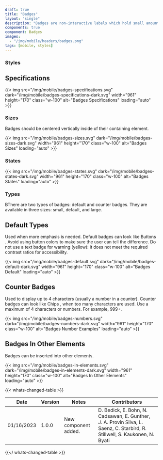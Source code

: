 ```yaml
---
draft: true
title: "Badges"
layout: "single"
description: "Badges are non-interactive labels which hold small amounts of information."
components: true
component: Badges
images:
  - "/img/mobile/headers/badges.png"
tags: [mobile, styles]
---
```

### Styles

## Specifications

{{< img src="/img/mobile/badges-specifications.svg" dark="/img/mobile/badges-specifications-dark.svg" width="961" height="170" class="w-100" alt="Badges Specifications" loading="auto" >}}

### Sizes

Badges should be centered vertically inside of their containing element.

{{< img src="/img/mobile/badges-sizes.svg" dark="/img/mobile/badges-sizes-dark.svg" width="961" height="170" class="w-100" alt="Badges Sizes" loading="auto" >}}

### States

{{< img src="/img/mobile/badges-states.svg" dark="/img/mobile/badges-states-dark.svg" width="961" height="170" class="w-100" alt="Badges States" loading="auto" >}}

### Types

BThere are two types of badges: default and counter badges. They are available in three sizes: small, default, and large.

## Default Types

Used when more emphasis is needed. Default badges can look like Buttons . Avoid using button colors to make sure the
user can tell the difference.  Do not use a text badge for warning (yellow): it does not meet the required contrast ratios for
accessibility.

{{< img src="/img/mobile/badges-default.svg" dark="/img/mobile/badges-default-dark.svg" width="961" height="170" class="w-100" alt="Badges Default" loading="auto" >}}

## Counter Badges

Used to display up to 4 characters (usually a number in a counter). Counter badges can look like Chips , when too many characters are used. Use a maximum of 4 characters or numbers. For example, 999+.

{{< img src="/img/mobile/badges-numbers.svg" dark="/img/mobile/badges-numbers-dark.svg" width="961" height="170" class="w-100" alt="Badges Number Examples" loading="auto" >}}

## Badges In Other Elements

Badges can be inserted into other elements.

{{< img src="/img/mobile/badges-in-elements.svg" dark="/img/mobile/badges-in-elements-dark.svg" width="961" height="170" class="w-100" alt="Badges In Other Elements" loading="auto" >}}

{{< whats-changed-table >}}

| Date       | Version | Notes                               | Contributors |
| ---------- | ------- | ----------------------------------- | ------------ |
| 01/16/2023 | 1.0.0   | New component added. | D. Bedick, E. Bohn, N. Cadsawan, E. Gunther, J. A. Provin Silva, L. Saenz, C. Starbird, R. Stillwell, S. Kaukonen, N. Byati |

{{</ whats-changed-table >}}
